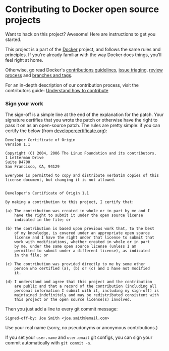 # Contributing to Docker open source projects

Want to hack on this project? Awesome! Here are instructions to get you started.

This project is a part of the [Docker](https://www.docker.com) project, and
follows the same rules and principles. If you're already familiar with the way
Docker does things, you'll feel right at home.

Otherwise, go read Docker's
[contributions guidelines](https://github.com/docker/docker/blob/master/CONTRIBUTING.md),
[issue triaging](https://github.com/docker/docker/blob/master/project/ISSUE-TRIAGE.md),
[review process](https://github.com/docker/docker/blob/master/project/REVIEWING.md)
and
[branches and tags](https://github.com/docker/docker/blob/master/project/BRANCHES-AND-TAGS.md).

For an in-depth description of our contribution process, visit the contributors
guide:
[Understand how to contribute](https://docs.docker.com/opensource/workflow/make-a-contribution/)

### Sign your work

The sign-off is a simple line at the end of the explanation for the patch. Your
signature certifies that you wrote the patch or otherwise have the right to pass
it on as an open-source patch. The rules are pretty simple: if you can certify
the below (from [developercertificate.org](http://developercertificate.org/)):

    Developer Certificate of Origin
    Version 1.1

    Copyright (C) 2004, 2006 The Linux Foundation and its contributors.
    1 Letterman Drive
    Suite D4700
    San Francisco, CA, 94129

    Everyone is permitted to copy and distribute verbatim copies of this
    license document, but changing it is not allowed.


    Developer's Certificate of Origin 1.1

    By making a contribution to this project, I certify that:

    (a) The contribution was created in whole or in part by me and I
        have the right to submit it under the open source license
        indicated in the file; or

    (b) The contribution is based upon previous work that, to the best
        of my knowledge, is covered under an appropriate open source
        license and I have the right under that license to submit that
        work with modifications, whether created in whole or in part
        by me, under the same open source license (unless I am
        permitted to submit under a different license), as indicated
        in the file; or

    (c) The contribution was provided directly to me by some other
        person who certified (a), (b) or (c) and I have not modified
        it.

    (d) I understand and agree that this project and the contribution
        are public and that a record of the contribution (including all
        personal information I submit with it, including my sign-off) is
        maintained indefinitely and may be redistributed consistent with
        this project or the open source license(s) involved.

Then you just add a line to every git commit message:

    Signed-off-by: Joe Smith <joe.smith@email.com>

Use your real name (sorry, no pseudonyms or anonymous contributions.)

If you set your `user.name` and `user.email` git configs, you can sign your
commit automatically with `git commit -s`.
